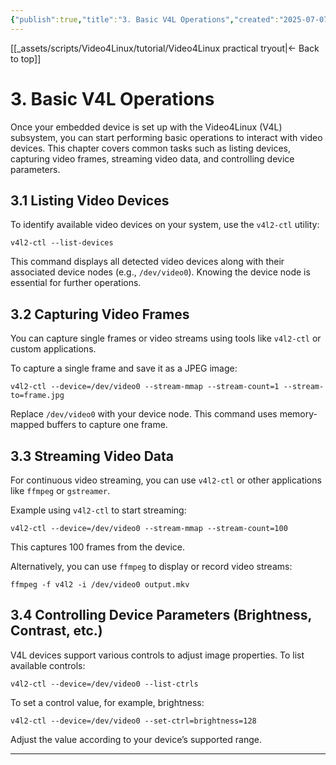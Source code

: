 ```yaml
---
{"publish":true,"title":"3. Basic V4L Operations","created":"2025-07-07","modified":"2025-07-07","cssclasses":""}
---
```



[[_assets/scripts/Video4Linux/tutorial/Video4Linux practical tryout\|<- Back to top]]

# 3. Basic V4L Operations

Once your embedded device is set up with the Video4Linux (V4L) subsystem, you can start performing basic operations to interact with video devices. This chapter covers common tasks such as listing devices, capturing video frames, streaming video data, and controlling device parameters.

## 3.1 Listing Video Devices

To identify available video devices on your system, use the `v4l2-ctl` utility:

```
v4l2-ctl --list-devices
```

This command displays all detected video devices along with their associated device nodes (e.g., `/dev/video0`). Knowing the device node is essential for further operations.

## 3.2 Capturing Video Frames

You can capture single frames or video streams using tools like `v4l2-ctl` or custom applications.

To capture a single frame and save it as a JPEG image:

```
v4l2-ctl --device=/dev/video0 --stream-mmap --stream-count=1 --stream-to=frame.jpg
```

Replace `/dev/video0` with your device node. This command uses memory-mapped buffers to capture one frame.

## 3.3 Streaming Video Data

For continuous video streaming, you can use `v4l2-ctl` or other applications like `ffmpeg` or `gstreamer`.

Example using `v4l2-ctl` to start streaming:

```
v4l2-ctl --device=/dev/video0 --stream-mmap --stream-count=100
```

This captures 100 frames from the device.

Alternatively, you can use `ffmpeg` to display or record video streams:

```
ffmpeg -f v4l2 -i /dev/video0 output.mkv
```

## 3.4 Controlling Device Parameters (Brightness, Contrast, etc.)

V4L devices support various controls to adjust image properties. To list available controls:

```
v4l2-ctl --device=/dev/video0 --list-ctrls
```

To set a control value, for example, brightness:

```
v4l2-ctl --device=/dev/video0 --set-ctrl=brightness=128
```

Adjust the value according to your device’s supported range.

---